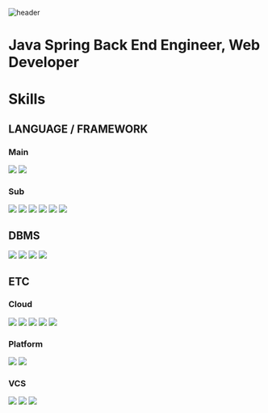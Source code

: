 ![header](https://capsule-render.vercel.app/api?type=Slice&color=FDC9C9&height=120&section=header&text=SangHunBae&fontSize=50)

<h1>Java Spring Back End Engineer, Web Developer</h1>

<h1>Skills</h1>
<h2>LANGUAGE / FRAMEWORK</h2>
<h3>Main</h3>
<p float="left">
  <img src="https://img.shields.io/badge/java-007396?style=flat-square&logo=java&logoColor=white">
  <img src="https://img.shields.io/badge/springBoot-6DB33F?style=flat-square&logo=springBoot&logoColor=white"/>
</p>

<h3>Sub</h3>
<p float="left">
  <img src="https://img.shields.io/badge/javaScript-F7DF1E?style=flat-square&logo=javaScript&logoColor=white"/>
  <img src="https://img.shields.io/badge/vue.js-4FC08D?style=flat-square&logo=vue.js&logoColor=white"/>
  <img src="https://img.shields.io/badge/dart-0175C2?style=flat-square&logo=dart&logoColor=white"/>
  <img src="https://img.shields.io/badge/flutter-02569B?style=flat-square&logo=flutter&logoColor=white"/>
  <img src="https://img.shields.io/badge/kotlin-7F52FF?style=flat-square&logo=kotlin&logoColor=white"/>
  <img src="https://img.shields.io/badge/swift-F05138?style=flat-square&logo=swift&logoColor=white"/>
</p>

<h2>DBMS</h2>
<p float="left">
  <img src="https://img.shields.io/badge/oracle-F80000?style=flat-square&logo=oracle&logoColor=white"/>
  <img src="https://img.shields.io/badge/mysql-4479A1?style=flat-square&logo=mysql&logoColor=white"/>
  <img src="https://img.shields.io/badge/mariadb-003545?style=flat-square&logo=mariadb&logoColor=white"/>
  <img src="https://img.shields.io/badge/postgresql-4169E1?style=flat-square&logo=postgresql&logoColor=white"/>
</p>

<h2>ETC</h2>
<h3>Cloud</h3>
<p float="left">
  <img src="https://img.shields.io/badge/docker-2496ED?style=flat-square&logo=docker&logoColor=white"/>
  <img src="https://img.shields.io/badge/kubernetes-326CE5?style=flat-square&logo=kubernetes&logoColor=white"/>
  <img src="https://img.shields.io/badge/openstack-ED1944?style=flat-square&logo=openstack&logoColor=white"/>
  <img src="https://img.shields.io/badge/ansible-EE0000?style=flat-square&logo=ansible&logoColor=white"/>
  <img src="https://img.shields.io/badge/terraform-7B42BC?style=flat-square&logo=terraform&logoColor=white"/>
</p>

<h3>Platform</h3>
<p float="left">
  <img src="https://img.shields.io/badge/android-3DDC84?style=flat-square&logo=android&logoColor=white"/>
  <img src="https://img.shields.io/badge/ios-000000?style=flat-square&logo=ios&logoColor=white"/>  
</p>

<h3>VCS</h3>
<p float="left">
  <img src="https://img.shields.io/badge/git-F05032?style=flat-square&logo=git&logoColor=white"/>
  <img src="https://img.shields.io/badge/github-181717?style=flat-square&logo=github&logoColor=white"/>
  <img src="https://img.shields.io/badge/gitlab-FC6D26?style=flat-square&logo=gitlab&logoColor=white"/>
</p>
<!--
**sanghunDev/sanghunDev** is a ✨ _special_ ✨ repository because its `README.md` (this file) appears on your GitHub profile.

Here are some ideas to get you started:

- 🔭 I’m currently working on ...
- 🌱 I’m currently learning ...
- 👯 I’m looking to collaborate on ...
- 🤔 I’m looking for help with ...
- 💬 Ask me about ...
- 📫 How to reach me: ...
- 😄 Pronouns: ...
- ⚡ Fun fact: ...
-->

